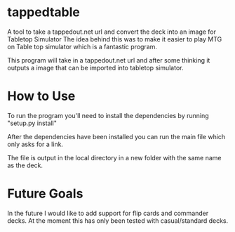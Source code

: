 # tappedtable
A tool to take a tappedout.net url and convert the deck into an image for Tabletop Simulator
The idea behind this was to make it easier to play MTG on Table top simulator which is a fantastic program.

This program will take in a tappedout.net url and after some thinking it outputs a image that can be imported into tabletop simulator.


# How to Use
To run the program you'll need to install the dependencies by running "setup.py install"

After the dependencies have been installed you can run the main file which only asks for a link.

The file is output in the local directory in a new folder with the same name as the deck.

# Future Goals

In the future I would like to add support for flip cards and commander decks. At the moment this has only been tested with casual/standard decks.
